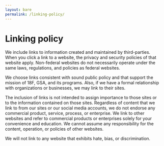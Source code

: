 ```yaml
---
layout: bare
permalink: /linking-policy/
---
```


Linking policy
==============

<p class="lead">We include links to information created and maintained by third-parties. When you click a link to a website, the privacy and security policies of that website apply. Non-federal websites do not necessarily operate under the same laws, regulations, and policies as federal websites.</p>

We choose links consistent with sound public policy and that support the mission of 18F, GSA, and its programs. Also, if we have a formal relationship with organizations or businesses, we may link to their sites.

The inclusion of links is not intended to assign importance to those sites or to the information contained on those sites. Regardless of content that we link to from our sites or our social media accounts, we do not endorse any commercial product, service, process, or enterprise. We link to other websites and refer to commercial products or enterprises solely for your convenience and education. We cannot assume any responsibility for the content, operation, or policies of other websites.

We will not link to any website that exhibits hate, bias, or discrimination.
